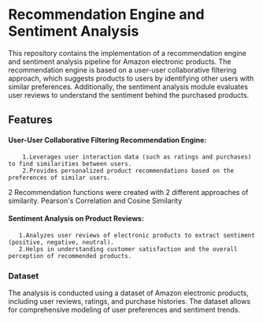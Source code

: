 # Recommendation Engine and Sentiment Analysis

This repository contains the implementation of a recommendation engine and sentiment analysis pipeline for Amazon electronic products. The recommendation engine is based on a user-user collaborative filtering approach, which suggests products to users by identifying other users with similar preferences. Additionally, the sentiment analysis module evaluates user reviews to understand the sentiment behind the purchased products.

## Features
   #### User-User Collaborative Filtering Recommendation Engine:
        1.Leverages user interaction data (such as ratings and purchases) to find similarities between users.
        2.Provides personalized product recommendations based on the preferences of similar users.

 2 Recommendation functions were created with 2 different approaches of similarity. Pearson's Correlation and Cosine Similarity
   #### Sentiment Analysis on Product Reviews:
       1.Analyzes user reviews of electronic products to extract sentiment (positive, negative, neutral).
       2.Helps in understanding customer satisfaction and the overall perception of recommended products.

### Dataset
The analysis is conducted using a dataset of Amazon electronic products, including user reviews, ratings, and purchase histories. The dataset allows for comprehensive modeling of user preferences and sentiment trends.
